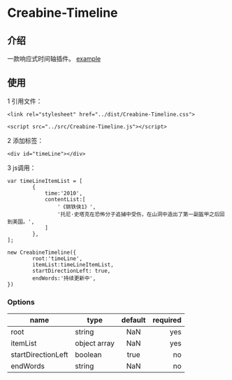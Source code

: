 # Creabine-Timeline
## 介绍
一款响应式时间轴插件。 [example](https://creabine.github.io/mywebsite/demo/Creabine-Timeline.html)
## 使用
1 引用文件：

`<link rel="stylesheet" href="../dist/Creabine-Timeline.css">`

`<script src="../src/Creabine-Timeline.js"></script>`
    
2 添加标签：

`<div id="timeLine"></div>`

3 js调用：

```
var timeLineItemList = [
		{
  			time:'2010',
  			contentList:[
	  			'《钢铁侠1》',
	  			'托尼·史塔克在恐怖分子追捕中受伤，在山洞中造出了第一副盔甲之后回到美国。',
  			]
  		},
];

new CreabineTimeline({
		root:'timeLine',
		itemList:timeLineItemList,
		startDirectionLeft: true,
		endWords:'持续更新中',
})
```

### Options
| name          	| type         | default         | required   |
| --------      	| ---------    |:----------:     | ----------:| 
| root         	    | string       | NaN             |  yes       |
| itemList     	    | object array | NaN             |  yes       |
| startDirectionLeft| boolean 	   | true            |  no        |
| endWords      	| string       | NaN             |  no        |
